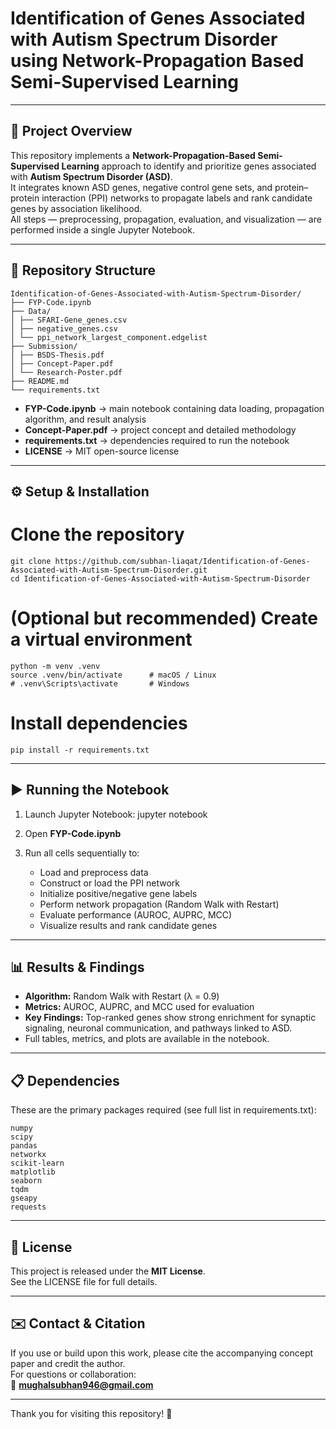 # Identification of Genes Associated with Autism Spectrum Disorder using Network-Propagation Based Semi-Supervised Learning

---

## 🧠 Project Overview

This repository implements a **Network-Propagation-Based Semi-Supervised Learning** approach to identify and prioritize genes associated with **Autism Spectrum Disorder (ASD)**.  
It integrates known ASD genes, negative control gene sets, and protein–protein interaction (PPI) networks to propagate labels and rank candidate genes by association likelihood.  
All steps — preprocessing, propagation, evaluation, and visualization — are performed inside a single Jupyter Notebook.

---

## 📂 Repository Structure
```
Identification-of-Genes-Associated-with-Autism-Spectrum-Disorder/
├── FYP-Code.ipynb
├── Data/
│ ├── SFARI-Gene_genes.csv
│ ├── negative_genes.csv
│ └── ppi_network_largest_component.edgelist
├── Submission/
│ ├── BSDS-Thesis.pdf
│ ├── Concept-Paper.pdf
│ └── Research-Poster.pdf
├── README.md
└── requirements.txt
```
- **FYP-Code.ipynb** → main notebook containing data loading, propagation algorithm, and result analysis  
- **Concept-Paper.pdf** → project concept and detailed methodology  
- **requirements.txt** → dependencies required to run the notebook  
- **LICENSE** → MIT open-source license  

---

## ⚙️ Setup & Installation

# Clone the repository
```
git clone https://github.com/subhan-liaqat/Identification-of-Genes-Associated-with-Autism-Spectrum-Disorder.git
cd Identification-of-Genes-Associated-with-Autism-Spectrum-Disorder
```
# (Optional but recommended) Create a virtual environment
```
python -m venv .venv
source .venv/bin/activate      # macOS / Linux
# .venv\Scripts\activate       # Windows
```
# Install dependencies
```
pip install -r requirements.txt
```
---

## ▶️ Running the Notebook

1. Launch Jupyter Notebook:
   jupyter notebook

2. Open **FYP-Code.ipynb**  
3. Run all cells sequentially to:
   - Load and preprocess data  
   - Construct or load the PPI network  
   - Initialize positive/negative gene labels  
   - Perform network propagation (Random Walk with Restart)  
   - Evaluate performance (AUROC, AUPRC, MCC)  
   - Visualize results and rank candidate genes  

---

## 📊 Results & Findings

- **Algorithm:** Random Walk with Restart (λ = 0.9)  
- **Metrics:** AUROC, AUPRC, and MCC used for evaluation  
- **Key Findings:** Top-ranked genes show strong enrichment for synaptic signaling, neuronal communication, and pathways linked to ASD.  
- Full tables, metrics, and plots are available in the notebook.

---

## 📋 Dependencies

These are the primary packages required (see full list in requirements.txt):
```
numpy  
scipy  
pandas  
networkx  
scikit-learn  
matplotlib  
seaborn  
tqdm  
gseapy  
requests  
```
---

## 📄 License

This project is released under the **MIT License**.  
See the LICENSE file for full details.

---

## ✉️ Contact & Citation

If you use or build upon this work, please cite the accompanying concept paper and credit the author.  
For questions or collaboration:  
📧 **mughalsubhan946@gmail.com**

---

Thank you for visiting this repository! 🌱
